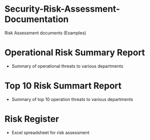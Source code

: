# Security-Risk-Assessment-Documentation
Risk Assessment documents (Examples)

# Operational Risk Summary Report
- Summary of operational threats to various departments

# Top 10 Risk Summart Report
- Summary of top 10 operation threats to various departments

# Risk Register
- Excel spreadsheet for risk assessment
